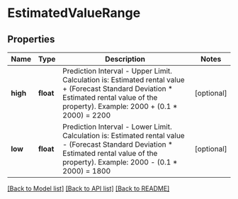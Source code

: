# EstimatedValueRange

## Properties
Name | Type | Description | Notes
------------ | ------------- | ------------- | -------------
**high** | **float** | Prediction Interval - Upper Limit. Calculation is: Estimated rental value + (Forecast Standard Deviation * Estimated rental value of the property). Example: 2000 + (0.1 * 2000) &#x3D; 2200 | [optional] 
**low** | **float** | Prediction Interval - Lower Limit. Calculation is: Estimated rental value - (Forecast Standard Deviation * Estimated rental value of the property). Example: 2000 - (0.1 * 2000) &#x3D; 1800 | [optional] 

[[Back to Model list]](../../README.md#documentation-for-models) [[Back to API list]](../../README.md#documentation-for-api-endpoints) [[Back to README]](../../README.md)

